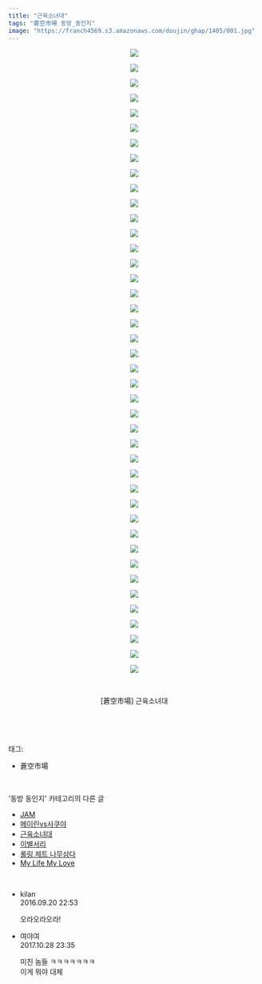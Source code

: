 ```yaml
---
title: "근육소녀대"
tags: "蒼空市場 동방_동인지"
image: "https://franch4569.s3.amazonaws.com/doujin/ghap/1405/001.jpg"
---
```

<div class="article">
<p style="text-align: center; clear: none; float: none;"><img src="{{ site.imgserver2 }}/ghap/1405/001.jpg"/></p>
<p style="text-align: center; clear: none; float: none;"><img src="{{ site.imgserver2 }}/ghap/1405/002.jpg"/></p>
<p style="text-align: center; clear: none; float: none;"><img src="{{ site.imgserver2 }}/ghap/1405/003.jpg"/></p>
<p style="text-align: center; clear: none; float: none;"><img src="{{ site.imgserver2 }}/ghap/1405/004.jpg"/></p>
<p style="text-align: center; clear: none; float: none;"><img src="{{ site.imgserver2 }}/ghap/1405/005.jpg"/></p>
<p style="text-align: center; clear: none; float: none;"><img src="{{ site.imgserver2 }}/ghap/1405/006.jpg"/></p>
<p style="text-align: center; clear: none; float: none;"><img src="{{ site.imgserver2 }}/ghap/1405/007.jpg"/></p>
<p style="text-align: center; clear: none; float: none;"><img src="{{ site.imgserver2 }}/ghap/1405/008.jpg"/></p>
<p style="text-align: center; clear: none; float: none;"><img src="{{ site.imgserver2 }}/ghap/1405/009.jpg"/></p>
<p style="text-align: center; clear: none; float: none;"><img src="{{ site.imgserver2 }}/ghap/1405/010.jpg"/></p>
<p style="text-align: center; clear: none; float: none;"><img src="{{ site.imgserver2 }}/ghap/1405/011.jpg"/></p>
<p style="text-align: center; clear: none; float: none;"><img src="{{ site.imgserver2 }}/ghap/1405/012.jpg"/></p>
<p style="text-align: center; clear: none; float: none;"><img src="{{ site.imgserver2 }}/ghap/1405/013.jpg"/></p>
<p style="text-align: center; clear: none; float: none;"><img src="{{ site.imgserver2 }}/ghap/1405/014.jpg"/></p>
<p style="text-align: center; clear: none; float: none;"><img src="{{ site.imgserver2 }}/ghap/1405/015.jpg"/></p>
<p style="text-align: center; clear: none; float: none;"><img src="{{ site.imgserver2 }}/ghap/1405/016.jpg"/></p>
<p style="text-align: center; clear: none; float: none;"><img src="{{ site.imgserver2 }}/ghap/1405/017.jpg"/></p>
<p style="text-align: center; clear: none; float: none;"><img src="{{ site.imgserver2 }}/ghap/1405/018.jpg"/></p>
<p style="text-align: center; clear: none; float: none;"><img src="{{ site.imgserver2 }}/ghap/1405/019.jpg"/></p>
<p style="text-align: center; clear: none; float: none;"><img src="{{ site.imgserver2 }}/ghap/1405/020.jpg"/></p>
<p style="text-align: center; clear: none; float: none;"><img src="{{ site.imgserver2 }}/ghap/1405/021.jpg"/></p>
<p style="text-align: center; clear: none; float: none;"><img src="{{ site.imgserver2 }}/ghap/1405/022.jpg"/></p>
<p style="text-align: center; clear: none; float: none;"><img src="{{ site.imgserver2 }}/ghap/1405/023.jpg"/></p>
<p style="text-align: center; clear: none; float: none;"><img src="{{ site.imgserver2 }}/ghap/1405/024.jpg"/></p>
<p style="text-align: center; clear: none; float: none;"><img src="{{ site.imgserver2 }}/ghap/1405/025.jpg"/></p>
<p style="text-align: center; clear: none; float: none;"><img src="{{ site.imgserver2 }}/ghap/1405/026.jpg"/></p>
<p style="text-align: center; clear: none; float: none;"><img src="{{ site.imgserver2 }}/ghap/1405/027.jpg"/></p>
<p style="text-align: center; clear: none; float: none;"><img src="{{ site.imgserver2 }}/ghap/1405/028.jpg"/></p>
<p style="text-align: center; clear: none; float: none;"><img src="{{ site.imgserver2 }}/ghap/1405/029.jpg"/></p>
<p style="text-align: center; clear: none; float: none;"><img src="{{ site.imgserver2 }}/ghap/1405/030.jpg"/></p>
<p style="text-align: center; clear: none; float: none;"><img src="{{ site.imgserver2 }}/ghap/1405/031.jpg"/></p>
<p style="text-align: center; clear: none; float: none;"><img src="{{ site.imgserver2 }}/ghap/1405/032.jpg"/></p>
<p style="text-align: center; clear: none; float: none;"><img src="{{ site.imgserver2 }}/ghap/1405/033.jpg"/></p>
<p style="text-align: center; clear: none; float: none;"><img src="{{ site.imgserver2 }}/ghap/1405/034.jpg"/></p>
<p style="text-align: center; clear: none; float: none;"><img src="{{ site.imgserver2 }}/ghap/1405/035.jpg"/></p>
<p style="text-align: center; clear: none; float: none;"><img src="{{ site.imgserver2 }}/ghap/1405/036.jpg"/></p>
<p style="text-align: center; clear: none; float: none;"><img src="{{ site.imgserver2 }}/ghap/1405/037.jpg"/></p>
<p style="text-align: center; clear: none; float: none;"><img src="{{ site.imgserver2 }}/ghap/1405/038.jpg"/></p>
<p style="text-align: center; clear: none; float: none;"><img src="{{ site.imgserver2 }}/ghap/1405/039.jpg"/></p>
<p style="text-align: center; clear: none; float: none;"><img src="{{ site.imgserver2 }}/ghap/1405/040.jpg"/></p>
<p style="text-align: center; clear: none; float: none;"><img src="{{ site.imgserver2 }}/ghap/1405/041.jpg"/></p>
<p style="text-align: center; clear: none; float: none;"><img src="{{ site.imgserver2 }}/ghap/1405/042.jpg"/></p>
<p style="text-align: center; clear: none; float: none;"><br/></p>
<p style="text-align: center; clear: none; float: none;">[蒼空市場] 근육소녀대</p>
<p style="text-align: center; clear: none; float: none;"><br/></p>
</div><br/>
<div class="tagTrail">
<p>태그: </p>
<ul>
<li>蒼空市場</li>
</ul>
</div><br/>
<div class="another">
<p>'동방 동인지' 카테고리의 다른 글</p>
<ul>
<li><a href="/ghap_1407">JAM</a></li>
<li><a href="/ghap_1406">메이린vs사쿠야</a></li>
<li><a href="/ghap_1405">근육소녀대</a></li>
<li><a href="/ghap_1404">이별서리</a></li>
<li><a href="/ghap_1403">롤링 제트 나무삼다</a></li>
<li><a href="/ghap_1402">My Life My Love</a></li>
</ul>
</div><br/>
<div class="cb_module cb_fluid">
<div class="cb_wrt cb_profile">
<div class="comment">
<ul>
<li class="cb_thumb_off" id="comment14809834">
<div class="cb_comment_area">
<div class="cb_info_area">
<div class="cb_section">
<span class="cb_nick_name">kilan</span>
</div>
<div class="cb_section">
<span class="cb_date">2016.09.20 22:53 </span>
</div>
</div>
<div class="cb_dsc_comment">
<p class="cb_dsc">
											오라오라오라!
										</p>
</div>
</div></li>
<li class="cb_thumb_off" id="comment15116717">
<div class="cb_comment_area">
<div class="cb_info_area">
<div class="cb_section">
<span class="cb_nick_name">여야여</span>
</div>
<div class="cb_section">
<span class="cb_date">2017.10.28 23:35 </span>
</div>
</div>
<div class="cb_dsc_comment">
<p class="cb_dsc">
											미친 놈들 ㅋㅋㅋㅋㅋㅋㅋ <br/>
이게 뭐야 대체
										</p>
</div>
</div></li>
</ul>
</div>
</div><!-- commentList close -->
</div><br/>
